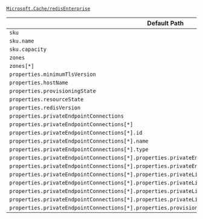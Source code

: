 [`Microsoft.Cache/redisEnterprise`](https://docs.microsoft.com/en-us/azure/templates/microsoft.cache/redisenterprise)

| Default Path | Alias |
|---|---|
| `sku` | `Microsoft.Cache/redisEnterprise/sku` |
| `sku.name` | `Microsoft.Cache/redisEnterprise/sku.name` |
| `sku.capacity` | `Microsoft.Cache/redisEnterprise/sku.capacity` |
| `zones` | `Microsoft.Cache/redisEnterprise/zones` |
| `zones[*]` | `Microsoft.Cache/redisEnterprise/zones[*]` |
| `properties.minimumTlsVersion` | `Microsoft.Cache/redisEnterprise/minimumTlsVersion` |
| `properties.hostName` | `Microsoft.Cache/redisEnterprise/hostName` |
| `properties.provisioningState` | `Microsoft.Cache/redisEnterprise/provisioningState` |
| `properties.resourceState` | `Microsoft.Cache/redisEnterprise/resourceState` |
| `properties.redisVersion` | `Microsoft.Cache/redisEnterprise/redisVersion` |
| `properties.privateEndpointConnections` | `Microsoft.Cache/redisEnterprise/privateEndpointConnections` |
| `properties.privateEndpointConnections[*]` | `Microsoft.Cache/redisEnterprise/privateEndpointConnections[*]` |
| `properties.privateEndpointConnections[*].id` | `Microsoft.Cache/redisEnterprise/privateEndpointConnections[*].id` |
| `properties.privateEndpointConnections[*].name` | `Microsoft.Cache/redisEnterprise/privateEndpointConnections[*].name` |
| `properties.privateEndpointConnections[*].type` | `Microsoft.Cache/redisEnterprise/privateEndpointConnections[*].type` |
| `properties.privateEndpointConnections[*].properties.privateEndpoint` | `Microsoft.Cache/redisEnterprise/privateEndpointConnections[*].privateEndpoint` |
| `properties.privateEndpointConnections[*].properties.privateEndpoint.id` | `Microsoft.Cache/redisEnterprise/privateEndpointConnections[*].privateEndpoint.id` |
| `properties.privateEndpointConnections[*].properties.privateLinkServiceConnectionState` | `Microsoft.Cache/redisEnterprise/privateEndpointConnections[*].privateLinkServiceConnectionState` |
| `properties.privateEndpointConnections[*].properties.privateLinkServiceConnectionState.status` | `Microsoft.Cache/redisEnterprise/privateEndpointConnections[*].privateLinkServiceConnectionState.status` |
| `properties.privateEndpointConnections[*].properties.privateLinkServiceConnectionState.description` | `Microsoft.Cache/redisEnterprise/privateEndpointConnections[*].privateLinkServiceConnectionState.description` |
| `properties.privateEndpointConnections[*].properties.privateLinkServiceConnectionState.actionsRequired` | `Microsoft.Cache/redisEnterprise/privateEndpointConnections[*].privateLinkServiceConnectionState.actionsRequired` |
| `properties.privateEndpointConnections[*].properties.provisioningState` | `Microsoft.Cache/redisEnterprise/privateEndpointConnections[*].provisioningState` |

